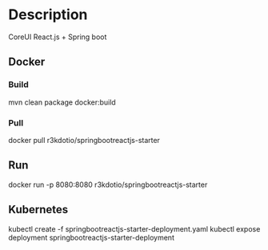 # Description
CoreUI React.js + Spring boot

## Docker
### Build
mvn clean package docker:build

### Pull
docker pull r3kdotio/springbootreactjs-starter

## Run
docker run -p 8080:8080 r3kdotio/springbootreactjs-starter

## Kubernetes
kubectl create -f springbootreactjs-starter-deployment.yaml
kubectl expose deployment springbootreactjs-starter-deployment


